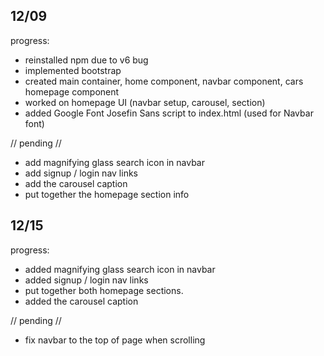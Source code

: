 12/09 
----------------
progress:
- reinstalled npm due to v6 bug
- implemented bootstrap
- created main container, home component, navbar component, cars homepage component
- worked on homepage UI (navbar setup, carousel, section)
- added Google Font Josefin Sans script to index.html (used for Navbar font)

// pending //
- add magnifying glass search icon in navbar
- add signup / login nav links 
- add the carousel caption
- put together the homepage section info 


12/15 
------------------
progress:
- added magnifying glass search icon in navbar
- added signup / login nav links 
- put together both homepage sections. 
- added the carousel caption 

// pending //
- fix navbar to the top of page when scrolling 
